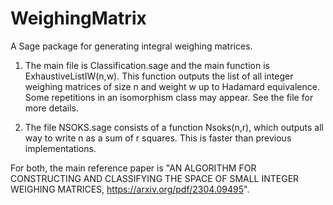 # WeighingMatrix
A Sage package for generating integral weighing matrices. 

1) The main file is Classification.sage and the main function is ExhaustiveListIW(n,w). This function outputs the list of all integer weighing matrices of size n and weight w up to Hadamard equivalence. Some repetitions in an isomorphism class may appear. See the file for more details.

2) The file NSOKS.sage consists of a function Nsoks(n,r), which outputs all way to write n as a sum of r squares. This is faster than previous implementations.

For both, the main reference paper is "AN ALGORITHM FOR CONSTRUCTING AND CLASSIFYING
 THE SPACE OF SMALL INTEGER WEIGHING MATRICES, https://arxiv.org/pdf/2304.09495".

